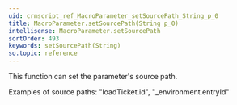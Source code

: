 ```yaml
---
uid: crmscript_ref_MacroParameter_setSourcePath_String_p_0
title: MacroParameter.setSourcePath(String p_0)
intellisense: MacroParameter.setSourcePath
sortOrder: 493
keywords: setSourcePath(String)
so.topic: reference
---
```



This function can set the parameter's source path.


Examples of source paths: "loadTicket.id", "_environment.entryId"


